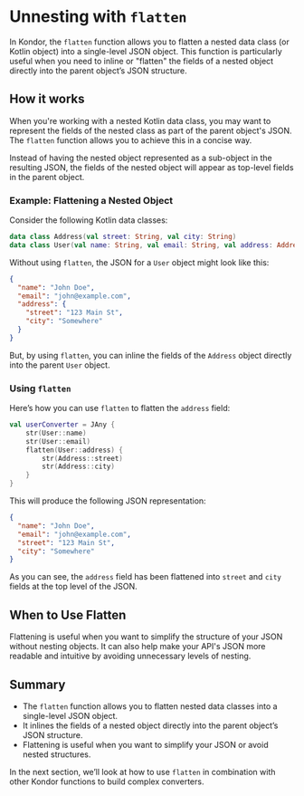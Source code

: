 # Unnesting with `flatten`

In Kondor, the `flatten` function allows you to flatten a nested data class (or Kotlin object) into a single-level JSON object. This function is particularly useful when you need to inline or "flatten" the fields of a nested object directly into the parent object’s JSON structure.

## How it works

When you're working with a nested Kotlin data class, you may want to represent the fields of the nested class as part of the parent object's JSON. The `flatten` function allows you to achieve this in a concise way.

Instead of having the nested object represented as a sub-object in the resulting JSON, the fields of the nested object will appear as top-level fields in the parent object.

### Example: Flattening a Nested Object

Consider the following Kotlin data classes:

```kotlin
data class Address(val street: String, val city: String)
data class User(val name: String, val email: String, val address: Address)
```

Without using `flatten`, the JSON for a `User` object might look like this:

```json
{
  "name": "John Doe",
  "email": "john@example.com",
  "address": {
    "street": "123 Main St",
    "city": "Somewhere"
  }
}
```

But, by using `flatten`, you can inline the fields of the `Address` object directly into the parent `User` object.

### Using `flatten`

Here’s how you can use `flatten` to flatten the `address` field:

```kotlin
val userConverter = JAny { 
    str(User::name)
    str(User::email)
    flatten(User::address) { 
        str(Address::street)
        str(Address::city)
    }
}
```

This will produce the following JSON representation:

```json
{
  "name": "John Doe",
  "email": "john@example.com",
  "street": "123 Main St",
  "city": "Somewhere"
}
```

As you can see, the `address` field has been flattened into `street` and `city` fields at the top level of the JSON.

## When to Use Flatten

Flattening is useful when you want to simplify the structure of your JSON without nesting objects. It can also help make your API's JSON more readable and intuitive by avoiding unnecessary levels of nesting.

## Summary

- The `flatten` function allows you to flatten nested data classes into a single-level JSON object.
- It inlines the fields of a nested object directly into the parent object’s JSON structure.
- Flattening is useful when you want to simplify your JSON or avoid nested structures.

In the next section, we’ll look at how to use `flatten` in combination with other Kondor functions to build complex converters.
